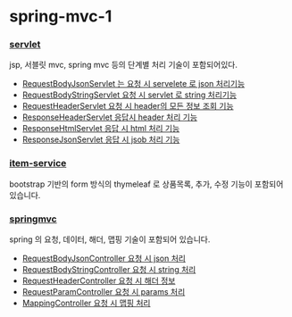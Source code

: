 # spring-mvc-1

### [servlet](https://github.com/youjaewoong/spring-mvc-1/tree/master/servlet)
jsp, 서블릿 mvc, spring mvc 등의 단계별 처리 기술이 포함되어있다.
- [RequestBodyJsonServlet 는 요청 시 servelete 로 json 처리기능](https://github.com/youjaewoong/spring-mvc-1/blob/master/servlet/src/main/java/hello/servlet/basic/request/RequestBodyJsonServlet.java)
- [RequestBodyStringServlet 요청 시 servlet 로 string 처리기능](https://github.com/youjaewoong/spring-mvc-1/blob/master/servlet/src/main/java/hello/servlet/basic/request/RequestBodyStringServlet.java)
- [RequestHeaderServlet 요청 시 header의 모든 정보 조회 기능](https://github.com/youjaewoong/spring-mvc-1/blob/master/servlet/src/main/java/hello/servlet/basic/request/RequestHeaderServlet.java)
- [ResponseHeaderServlet 응답시 header 처리 기능](https://github.com/youjaewoong/spring-mvc-1/blob/master/servlet/src/main/java/hello/servlet/basic/response/ResponseHeaderServlet.java)
- [ResponseHtmlServlet 응답 시 html 처리 기능](https://github.com/youjaewoong/spring-mvc-1/blob/master/servlet/src/main/java/hello/servlet/basic/response/ResponseHtmlServlet.java)
- [ResponseJsonServlet 응답 시 jsob 처리 기능](https://github.com/youjaewoong/spring-mvc-1/blob/master/servlet/src/main/java/hello/servlet/basic/response/ResponseJsonServlet.java)

### [item-service](https://github.com/youjaewoong/spring-mvc-1/tree/master/item-service)
bootstrap 기반의 form 방식의 thymeleaf 로 상품목록, 추가, 수정 기능이 포함되어 있습니다.

### [springmvc](https://github.com/youjaewoong/spring-mvc-1/tree/master/springmvc)
spring 의 요청, 데이터, 해더, 맵핑 기술이 포함되어 있습니다.
- [RequestBodyJsonController 요청 시 json 처리](https://github.com/youjaewoong/spring-mvc-1/blob/master/springmvc/src/main/java/hello/springmvc/basic/request/RequestBodyJsonController.java)
- [RequestBodyStringController 요청 시 string 처리](https://github.com/youjaewoong/spring-mvc-1/blob/master/springmvc/src/main/java/hello/springmvc/basic/request/RequestBodyStringController.java)
- [RequestHeaderController 요청 시 해더 정보](https://github.com/youjaewoong/spring-mvc-1/blob/master/springmvc/src/main/java/hello/springmvc/basic/request/RequestHeaderController.java)
- [RequestParamController 요청 시 params 처리](https://github.com/youjaewoong/spring-mvc-1/blob/master/springmvc/src/main/java/hello/springmvc/basic/request/RequestParamController.java)
- [MappingController 요청 시 맵핑 처리](https://github.com/youjaewoong/spring-mvc-1/blob/master/springmvc/src/main/java/hello/springmvc/basic/requestmapping/MappingController.java)

